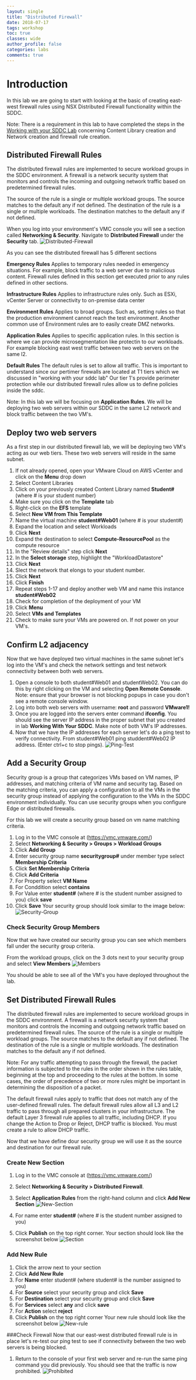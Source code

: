 ```yaml
---
layout: single
title: "Distributed Firewall"
date: 2018-07-17
tags: workshop
toc: true
classes: wide
author_profile: false
categories: labs
comments: true
---
```

# Introduction

In this lab we are going to start with looking at the basic of creating east-west firewall rules using NSX Distributed Firewall functionality within the SDDC. 

Note: There is a requirement in this lab to have completed the steps in the [Working with your SDDC Lab](https://vmc-field-team.github.io/labs-partner/working-with-sddc-partner-lab/) concerning Content Library creation and Network creation and firewall rule creation.

## Distributed Firewall Rules

The distributed firewall rules are implemented to secure workload groups in the SDDC environment. A firewall is a network security system that monitors and controls the incoming and outgoing network traffic based on predetermined firewall rules.

The source of the rule is a single or multiple workload groups. The source matches to the default any if not defined. The destination of the rule is a single or multiple workloads. The destination matches to the default any if not defined.

When you log into your environment's VMC console you will see a section called **Networking & Security**. Navigate to **Distributed Firewall** under the **Security** tab.
    ![Distributed-Firewall](https://s3-us-west-2.amazonaws.com/partner-workshop-screenshots/distributed-firewall-01.jpg)

As you can see the distributed firewall has 5 different sections

**Emergency Rules** Applies to temporary rules needed in emergency situations. For example, block traffic to a web server due to maliciious content. Firewall rules defined in this section get executed prior to any rules defined in other sections. 

**Infrastructure Rules** Applies to infrastructure rules only. Such as ESXi, vCenter Server or connectivity to on-premise data center 

**Environment Rules** Applies to broad groups. Such as, setting rules so that the production environment cannot reach the test environment. Another common use of Environment rules are to easily create DMZ networks. 

**Application Rules** Applies to specific application rules. In this section is where we can provide microsegmentation like protectin to our workloads. For example blocking east west traffic between two web servers on the same l2. 

**Default Rules** The default rules is set to allow all traffic. This is important to understand since our pertimer firewalls are located at T1 tiers which we discussed in "working with your sddc lab" Our tier 1's provide perimeter protection while our distributed firewall rules allow us to define policies inside the sddc. 

Note: In this lab we will be focusing on **Application Rules**. We will be deploying two web servers within our SDDC in the same L2 network and block traffic between the two VM's. 

## Deploy two web servers
As a first step in our distributed firewall lab, we will be deploying two VM's acting as our web tiers. These two web servers will reside in the same subnet. 

1. If not already opened, open your VMware Cloud on AWS vCenter and click on the **Menu** drop down 
2. Select Content Libraries
3. Click on your previously created Content Library named **Student#** (where # is your student number)
4. Make sure you click on the **Template** tab
5. Right-click on the **EFS** template
6. Select **New VM from This Template**
7. Name the virtual machine **student#Web01** (where # is your student#)
8. Expand the location and select Workloads
9. Click **Next**
10. Expand the destination to select **Compute-ResourcePool** as the compute resource 
11. In the "Review details" step click **Next**
13. In the **Select storage** step, highlight the "WorkloadDatastore"
14. Click **Next**
15. Slect the network that elongs to your student number. 
16. Click **Next**
17. Click **Finish**
18. Repeat steps 1-17 and deploy another web VM and name this instance **student#Web02**
19. Check for completion of the deployment of your VM 
20. Click **Menu**
21. Select **VMs and Templates**
22. Check to make sure your VMs are powered on. If not power on your VM's. 

## Confirm L2 adjacency
Now that we have deployed two virtual machines in the same subnet let's log into the VM's and check the network settings and test network connectivity between both web servers. 

1. Open a console to both student#Web01 and studentWeb02. You can do this by right clicking on the VM and selecting **Open Remote Console**.
Note: ensure that your browser is not blocking popups in case you don't see a remote console window.
2. Log into both web servers with username: **root** and password **VMware1!**
3. Once you are logged into the servers enter command **ifconfig**. You should see the server IP address in the proper subnet that you created in lab **Working With Your SDDC**. Make note of both VM's IP addresses. 
4. Now that we have the IP addresses for each server let's do a ping test to verify connectivity. From student#Web01 ping studdent#Web02 IP address. (Enter ctrl+c to stop pings).
    ![Ping-Test](https://s3-us-west-2.amazonaws.com/partner-workshop-screenshots/ping-test.jpg)

## Add a Security Group
Security group is a group that categorizes VMs based on VM names, IP addresses, and matching criteria
of VM name and security tag.
Based on the matching criteria, you can apply a configuration to all the VMs in the security group instead
of applying the configuration to the VMs in the SDDC environment individually.
You can use security groups when you configure Edge or distributed firewalls.

For this lab we will create a security group based on vm name matching criteria. 

1. Log in to the VMC console at (https://vmc.vmware.com/)
2. Select **Networking & Security > Groups > Workload Groups**
3. Click **Add Group**
4. Enter security group name **securitygroup#** under member type select **Membership Criteria** 
5. Click **Set Membership Criteria** 
6. Click **Add Criteria**
7. For Property select **VM Name** 
8. For Conddition select **contains**
9. For Value enter **student#** (where # is the student number assigned to you) click **save**
10. Click **Save**
Your security group should look similar to the image below: 
    ![Security-Group](https://s3-us-west-2.amazonaws.com/partner-workshop-screenshots/security-group.jpg)

### Check Security Group Members
Now that we have created our security group you can see which members fall under the security group criteria. 

From the workload groups, click on the 3 dots next to your security group and select **View Members**
![Members](https://s3-us-west-2.amazonaws.com/partner-workshop-screenshots/view-members.jpg)

You should be able to see all of the VM's you have deployed throughout the lab. 

## Set Distributed Firewall Rules
The distributed firewall rules are implemented to secure workload groups in the SDDC environment. A
firewall is a network security system that monitors and controls the incoming and outgoing network traffic
based on predetermined firewall rules.
The source of the rule is a single or multiple workload groups. The source matches to the default any if
not defined. The destination of the rule is a single or multiple workloads. The destination matches to the
default any if not defined.

Note: For any traffic attempting to pass through the firewall, the packet information is subjected to the
rules in the order shown in the rules table, beginning at the top and proceeding to the rules at the bottom.
In some cases, the order of precedence of two or more rules might be important in determining the
disposition of a packet.

The default firewall rules apply to traffic that does not match any of the user-defined firewall rules. The
default firewall rules allow all L3 and L2 traffic to pass through all prepared clusters in your infrastructure.
The default Layer 3 firewall rule applies to all traffic, including DHCP. If you change the Action to Drop or
Reject, DHCP traffic is blocked. You must create a rule to allow DHCP traffic.

Now that we have define dour security group we will use it as the source and destination for our firewall rule. 

### Create New Section
1. Log in to the VMC console at (https://vmc.vmware.com/)
2. Select **Networking & Security > Distributed Firewall**.
3. Select **Application Rules** from the right-hand column and click **Add New Section**
    ![New-Section](https://s3-us-west-2.amazonaws.com/partner-workshop-screenshots/add-new-section.jpg)

4. For name enter **student#** (where # is the student number assigned to you)
5. Click **Publish** on the top right corner.
Your section should look like the screenshot below
    ![Section](https://s3-us-west-2.amazonaws.com/partner-workshop-screenshots/section.jpg)

### Add New Rule
1. Click the  arrow next to your section
2. Click **Add New Rule**
3. For **Name** enter student# (where student# is the number assigned to you)
4. For **Source** select your security group and click **Save**
5. For **Destination** select your security group and click **Save**
6. For **Services** select **any** and click **save**
7. For **Action** select **reject** 
8. Click **Publish** on the top right corner
Your new rule should look like the screenshot below
    ![New-rule](https://s3-us-west-2.amazonaws.com/partner-workshop-screenshots/set-rule.jpg)

###Check Firewall
Now that our east-west distributed firewall rule is in place let's re-test our ping test to see if connectivity between the two web servers is being blocked. 

1. Return to the console of your first web server and re-run the same ping command you did previously. You should see that the traffic is now prohibited. 
    ![Prohibited](https://s3-us-west-2.amazonaws.com/partner-workshop-screenshots/traffic-blocked.jpg)






